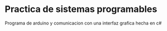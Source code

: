 # Practica de sistemas programables 
Programa de arduino y comunicacion con una interfaz grafica hecha en c#  